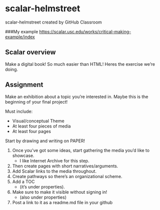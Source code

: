 # scalar-helmstreet
scalar-helmstreet created by GitHub Classroom

###My example
https://scalar.usc.edu/works/critical-making-example/index

## Scalar overview
Make a digital book!
So much easier than HTML!
Heres the exercise we’re doing.

## Assignment
Make an exhibition about a topic you’re interested in. Maybe this is the beginning of your final project!

Must include: 
- Visual/conceptual Theme
- At least four pieces of media
- At least four pages

Start by drawing and writing on PAPER!
1. Once you’ve got some ideas, start gathering the media you’d like to showcase. 
    - I like Internet Archive for this step.
3. Then create pages with short narratives/arguments. 
4. Add Scalar links to the media throughout.
5. Create pathways so there’s an organizational scheme.
6. Add a TOC 
    - (it’s under properties). 
7. Make sure to make it visible without signing in! 
    - (also under properties)
9. Post a link to it as a readme.md file in your github
